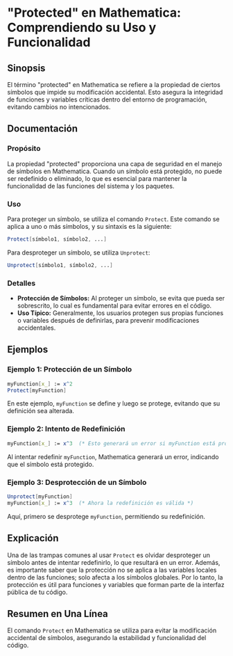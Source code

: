<!--
Meta Description: # "Protected" en Mathematica: Comprendiendo su Uso y Funcionalidad ## Sinopsis El término "protected" en Mathematica se refiere a la propiedad de cier...
Meta Keywords: mathematica, myfunction, que, símbolo, para
-->

# "Protected" en Mathematica: Comprendiendo su Uso y Funcionalidad

## Sinopsis
El término "protected" en Mathematica se refiere a la propiedad de ciertos símbolos que impide su modificación accidental. Esto asegura la integridad de funciones y variables críticas dentro del entorno de programación, evitando cambios no intencionados.

## Documentación
### Propósito
La propiedad "protected" proporciona una capa de seguridad en el manejo de símbolos en Mathematica. Cuando un símbolo está protegido, no puede ser redefinido o eliminado, lo que es esencial para mantener la funcionalidad de las funciones del sistema y los paquetes.

### Uso
Para proteger un símbolo, se utiliza el comando `Protect`. Este comando se aplica a uno o más símbolos, y su sintaxis es la siguiente:

```mathematica
Protect[símbolo1, símbolo2, ...]
```

Para desproteger un símbolo, se utiliza `Unprotect`:

```mathematica
Unprotect[símbolo1, símbolo2, ...]
```

### Detalles
- **Protección de Símbolos:** Al proteger un símbolo, se evita que pueda ser sobrescrito, lo cual es fundamental para evitar errores en el código.
- **Uso Típico:** Generalmente, los usuarios protegen sus propias funciones o variables después de definirlas, para prevenir modificaciones accidentales.

## Ejemplos
### Ejemplo 1: Protección de un Símbolo
```mathematica
myFunction[x_] := x^2
Protect[myFunction]
```
En este ejemplo, `myFunction` se define y luego se protege, evitando que su definición sea alterada.

### Ejemplo 2: Intento de Redefinición
```mathematica
myFunction[x_] := x^3  (* Esto generará un error si myFunction está protegida *)
```
Al intentar redefinir `myFunction`, Mathematica generará un error, indicando que el símbolo está protegido.

### Ejemplo 3: Desprotección de un Símbolo
```mathematica
Unprotect[myFunction]
myFunction[x_] := x^3  (* Ahora la redefinición es válida *)
```
Aquí, primero se desprotege `myFunction`, permitiendo su redefinición.

## Explicación
Una de las trampas comunes al usar `Protect` es olvidar desproteger un símbolo antes de intentar redefinirlo, lo que resultará en un error. Además, es importante saber que la protección no se aplica a las variables locales dentro de las funciones; solo afecta a los símbolos globales. Por lo tanto, la protección es útil para funciones y variables que forman parte de la interfaz pública de tu código.

## Resumen en Una Línea
El comando `Protect` en Mathematica se utiliza para evitar la modificación accidental de símbolos, asegurando la estabilidad y funcionalidad del código.